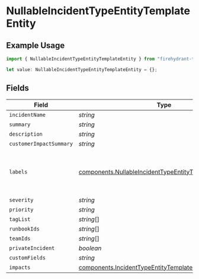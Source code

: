 # NullableIncidentTypeEntityTemplateEntity

## Example Usage

```typescript
import { NullableIncidentTypeEntityTemplateEntity } from "firehydrant-typescript-sdk/models/components";

let value: NullableIncidentTypeEntityTemplateEntity = {};
```

## Fields

| Field                                                                                                                                  | Type                                                                                                                                   | Required                                                                                                                               | Description                                                                                                                            |
| -------------------------------------------------------------------------------------------------------------------------------------- | -------------------------------------------------------------------------------------------------------------------------------------- | -------------------------------------------------------------------------------------------------------------------------------------- | -------------------------------------------------------------------------------------------------------------------------------------- |
| `incidentName`                                                                                                                         | *string*                                                                                                                               | :heavy_minus_sign:                                                                                                                     | N/A                                                                                                                                    |
| `summary`                                                                                                                              | *string*                                                                                                                               | :heavy_minus_sign:                                                                                                                     | N/A                                                                                                                                    |
| `description`                                                                                                                          | *string*                                                                                                                               | :heavy_minus_sign:                                                                                                                     | N/A                                                                                                                                    |
| `customerImpactSummary`                                                                                                                | *string*                                                                                                                               | :heavy_minus_sign:                                                                                                                     | N/A                                                                                                                                    |
| `labels`                                                                                                                               | [components.NullableIncidentTypeEntityTemplateEntityLabels](../../models/components/nullableincidenttypeentitytemplateentitylabels.md) | :heavy_minus_sign:                                                                                                                     | Arbitrary key:value pairs of labels for your incidents.                                                                                |
| `severity`                                                                                                                             | *string*                                                                                                                               | :heavy_minus_sign:                                                                                                                     | N/A                                                                                                                                    |
| `priority`                                                                                                                             | *string*                                                                                                                               | :heavy_minus_sign:                                                                                                                     | N/A                                                                                                                                    |
| `tagList`                                                                                                                              | *string*[]                                                                                                                             | :heavy_minus_sign:                                                                                                                     | N/A                                                                                                                                    |
| `runbookIds`                                                                                                                           | *string*[]                                                                                                                             | :heavy_minus_sign:                                                                                                                     | N/A                                                                                                                                    |
| `teamIds`                                                                                                                              | *string*[]                                                                                                                             | :heavy_minus_sign:                                                                                                                     | N/A                                                                                                                                    |
| `privateIncident`                                                                                                                      | *boolean*                                                                                                                              | :heavy_minus_sign:                                                                                                                     | N/A                                                                                                                                    |
| `customFields`                                                                                                                         | *string*                                                                                                                               | :heavy_minus_sign:                                                                                                                     | N/A                                                                                                                                    |
| `impacts`                                                                                                                              | [components.IncidentTypeEntityTemplateImpactEntity](../../models/components/incidenttypeentitytemplateimpactentity.md)[]               | :heavy_minus_sign:                                                                                                                     | N/A                                                                                                                                    |